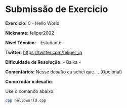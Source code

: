 # Submissão de Exercicio

**Exercicio:** 0 - Hello World

**Nickname:** feliper2002

**Nível Técnico:** - Estudante -

**Twitter**: https://twitter.com/feliper_ia

**Dificuldade de Resolução:** - Baixa -

**Comentários:** Nesse desafio eu achei que ... (Opcional)

**Como rodar o desafio**: 

Use o comando abaixo: 
```bash
cpp helloworld.cpp
```